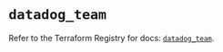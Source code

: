 # `datadog_team`

Refer to the Terraform Registry for docs: [`datadog_team`](https://registry.terraform.io/providers/datadog/datadog/3.61.0/docs/resources/team).
